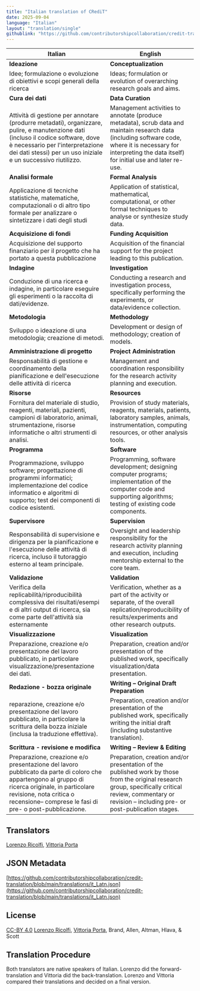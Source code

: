 ```yaml
---
title: "Italian translation of CRediT"
date: 2025-09-04
language: "Italian"
layout: "translation/single"
githublink: "https://github.com/contributorshipcollaboration/credit-translation/blob/main/translations/it_Latn.json"
---
```


| Italian | English |
| --- | --- |
| **Ideazione** | **Conceptualization** |
| Idee; formulazione o evoluzione di obiettivi e scopi generali della ricerca | Ideas; formulation or evolution of overarching research goals and aims. |
| **Cura dei dati** | **Data Curation** |
| Attività di gestione per annotare (produrre metadati), organizzare, pulire, e manutenzione dati (incluso il codice software, dove è necessario per l'interpretazione dei dati stessi) per un uso iniziale e un successivo riutilizzo. | Management activities to annotate (produce metadata), scrub data and maintain research data (including software code, where it is necessary for interpreting the data itself) for initial use and later re-use. |
| **Analisi formale** | **Formal Analysis** |
| Applicazione di tecniche statistiche, matematiche, computazionali o di altro tipo formale per analizzare o sintetizzare i dati degli studi | Application of statistical, mathematical, computational, or other formal techniques to analyse or synthesize study data. |
| **Acquisizione di fondi** | **Funding Acquisition** |
| Acquisizione del supporto finanziario per il progetto che ha portato a questa pubblicazione | Acquisition of the financial support for the project leading to this publication. |
| **Indagine** | **Investigation** |
| Conduzione di una ricerca e indagine, in particolare eseguire gli esperimenti o la raccolta di dati/evidenze. | Conducting a research and investigation process, specifically performing the experiments, or data/evidence collection. |
| **Metodologia** | **Methodology** |
| Sviluppo o ideazione di una metodologia; creazione di metodi. | Development or design of methodology; creation of models. |
| **Amministrazione di progetto** | **Project Administration** |
| Responsabilità di gestione e coordinamento della pianificazione e dell'esecuzione delle attività di ricerca | Management and coordination responsibility for the research activity planning and execution. |
| **Risorse** | **Resources** |
| Fornitura del materiale di studio, reagenti, materiali, pazienti, campioni di laboratorio, animali, strumentazione, risorse informatiche o altri strumenti di analisi. | Provision of study materials, reagents, materials, patients, laboratory samples, animals, instrumentation, computing resources, or other analysis tools. |
| **Programma** | **Software** |
| Programmazione, sviluppo software; progettazione di programmi informatici; implementazione del codice informatico e algoritmi di supporto; test dei componenti di codice esistenti. | Programming, software development; designing computer programs; implementation of the computer code and supporting algorithms; testing of existing code components. |
| **Supervisore** | **Supervision** |
| Responsabilità di supervisione e dirigenza per la pianificazione e l'esecuzione delle attività di ricerca, incluso il tutoraggio esterno al team principale. | Oversight and leadership responsibility for the research activity planning and execution, including mentorship external to the core team. |
| **Validazione** | **Validation** |
| Verifica della replicabilità/riproducibilità complessiva dei risultati/esempi e di altri output di ricerca, sia come parte dell'attività sia esternamente | Verification, whether as a part of the activity or separate, of the overall replication/reproducibility of results/experiments and other research outputs. |
| **Visualizzazione** | **Visualization** |
| Preparazione, creazione e/o presentazione del lavoro pubblicato, in particolare visualizzazione/presentazione dei dati. | Preparation, creation and/or presentation of the published work, specifically visualization/data presentation. |
| **Redazione - bozza originale** | **Writing – Original Draft Preparation** |
| reparazione, creazione e/o presentazione del lavoro pubblicato, in particolare la scrittura della bozza iniziale (inclusa la traduzione effettiva). | Preparation, creation and/or presentation of the published work, specifically writing the initial draft (including substantive translation). |
| **Scrittura - revisione e modifica** | **Writing – Review & Editing** |
| Preparazione, creazione e/o presentazione del lavoro pubblicato da parte di coloro che appartengono al gruppo di ricerca originale, in particolare revisione, nota critica o recensione– comprese le fasi di pre- o post-pubblicazione. | Preparation, creation and/or presentation of the published work by those from the original research group, specifically critical review, commentary or revision – including pre- or post-publication stages. |

## Translators

[Lorenzo  Ricolfi](https://orcid.org/0000-0001-7101-3309), [Vittoria  Porta](https://orcid.org/0009-0006-3621-3122)

## JSON Metadata

[https://github.com/contributorshipcollaboration/credit-translation/blob/main/translations/it_Latn.json](https://github.com/contributorshipcollaboration/credit-translation/blob/main/translations/it_Latn.json)

## License

[CC-BY 4.0](https://creativecommons.org/licenses/by/4.0/) [Lorenzo  Ricolfi](https://orcid.org/0000-0001-7101-3309), [Vittoria  Porta](https://orcid.org/0009-0006-3621-3122), Brand, Allen, Altman, Hlava, & Scott

## Translation Procedure

Both translators are native speakers of Italian. Lorenzo did the forward-translation and Vittoria did the back-translation. Lorenzo and Vittoria compared their translations and decided on a final version.